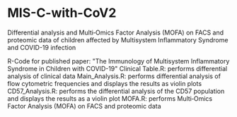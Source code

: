 # MIS-C-with-CoV2
Differential analysis and Multi‐Omics Factor Analysis (MOFA) on FACS and proteomic data of children affected by Multisystem Inflammatory Syndrome and COVID-19 infection

R-Code for published paper: "The Immunology of Multisystem Inflammatory Syndrome in Children with COVID-19"
Clinical Table.R: performs differential analysis of clinical data
Main_Analysis.R: performs differential analysis of flow cytometric frequencies and displays the results as violin plots
CD57_Analysis.R: performs the differential analysis of the CD57 population and displays the results as a violin plot
MOFA.R: performs Multi‐Omics Factor Analysis (MOFA) on FACS and proteomic data

